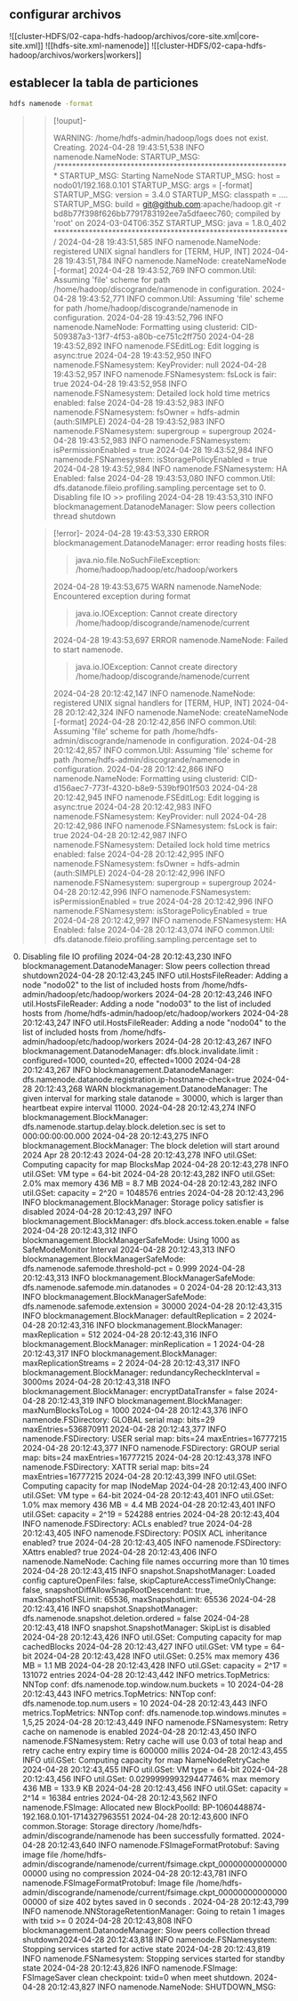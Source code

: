 
## configurar archivos

![[cluster-HDFS/02-capa-hdfs-hadoop/archivos/core-site.xml|core-site.xml]]
![[hdfs-site.xml-namenode]]
![[cluster-HDFS/02-capa-hdfs-hadoop/archivos/workers|workers]]

## establecer la tabla de particiones

```bash
hdfs namenode -format
```

>
>>[!ouput]-
>>
>> WARNING: /home/hdfs-admin/hadoop/logs does not exist. Creating.
>> 2024-04-28 19:43:51,538 INFO namenode.NameNode: STARTUP_MSG:
>> /************************************************************
>> STARTUP_MSG: Starting NameNode
>> STARTUP_MSG:   host = nodo01/192.168.0.101
>> STARTUP_MSG:   args = [-format]
>> STARTUP_MSG:   version = 3.4.0
>> STARTUP_MSG:   classpath = ....
>> STARTUP_MSG:   build = <git@github.com>:apache/hadoop.git -r bd8b77f398f626bb7791783192ee7a5dfaeec760; compiled by 'root' on 2024-03-04T06:35Z
>> STARTUP_MSG:   java = 1.8.0_402
>> ************************************************************/
>> 2024-04-28 19:43:51,585 INFO namenode.NameNode: registered UNIX signal handlers for [TERM, HUP, INT]
>> 2024-04-28 19:43:51,784 INFO namenode.NameNode: createNameNode [-format]
>> 2024-04-28 19:43:52,769 INFO common.Util: Assuming 'file' scheme for path /home/hadoop/discogrande/namenode in configuration.
>> 2024-04-28 19:43:52,771 INFO common.Util: Assuming 'file' scheme for path /home/hadoop/discogrande/namenode in configuration.
>> 2024-04-28 19:43:52,796 INFO namenode.NameNode: Formatting using clusterid: CID-509387a3-13f7-4f53-a80b-ce751c2ff750
>> 2024-04-28 19:43:52,892 INFO namenode.FSEditLog: Edit logging is async:true
>> 2024-04-28 19:43:52,950 INFO namenode.FSNamesystem: KeyProvider: null
>> 2024-04-28 19:43:52,957 INFO namenode.FSNamesystem: fsLock is fair: true
>> 2024-04-28 19:43:52,958 INFO namenode.FSNamesystem: Detailed lock hold time metrics enabled: false
>> 2024-04-28 19:43:52,983 INFO namenode.FSNamesystem: fsOwner                = hdfs-admin (auth:SIMPLE)
>> 2024-04-28 19:43:52,983 INFO namenode.FSNamesystem: supergroup             = supergroup
>> 2024-04-28 19:43:52,983 INFO namenode.FSNamesystem: isPermissionEnabled    = true
>> 2024-04-28 19:43:52,984 INFO namenode.FSNamesystem: isStoragePolicyEnabled = true
>> 2024-04-28 19:43:52,984 INFO namenode.FSNamesystem: HA Enabled: false
>> 2024-04-28 19:43:53,080 INFO common.Util: dfs.datanode.fileio.profiling.sampling.percentage set to 0. Disabling file IO >> profiling
>> 2024-04-28 19:43:53,310 INFO blockmanagement.DatanodeManager: Slow peers collection thread shutdown
>
>>[!error]-
>> 2024-04-28 19:43:53,330 ERROR blockmanagement.DatanodeManager: error reading hosts files:
>>> java.nio.file.NoSuchFileException: /home/hadoop/hadoop/etc/hadoop/workers
>>
>> 2024-04-28 19:43:53,675 WARN namenode.NameNode: Encountered exception during format
>>> java.io.IOException: Cannot create directory /home/hadoop/discogrande/namenode/current
>>
>> 2024-04-28 19:43:53,697 ERROR namenode.NameNode: Failed to start namenode.
>>> java.io.IOException: Cannot create directory /home/hadoop/discogrande/namenode/current
>>
>>2024-04-28 20:12:42,147 INFO namenode.NameNode: registered UNIX signal handlers for [TERM, HUP, INT]
2024-04-28 20:12:42,324 INFO namenode.NameNode: createNameNode [-format]
2024-04-28 20:12:42,856 INFO common.Util: Assuming 'file' scheme for path /home/hdfs-admin/discogrande/namenode in configuration.
2024-04-28 20:12:42,857 INFO common.Util: Assuming 'file' scheme for path /home/hdfs-admin/discogrande/namenode in configuration.
2024-04-28 20:12:42,866 INFO namenode.NameNode: Formatting using clusterid: CID-d156aec7-773f-4320-b8e9-539bf901f503
2024-04-28 20:12:42,945 INFO namenode.FSEditLog: Edit logging is async:true
2024-04-28 20:12:42,983 INFO namenode.FSNamesystem: KeyProvider: null
2024-04-28 20:12:42,986 INFO namenode.FSNamesystem: fsLock is fair: true
2024-04-28 20:12:42,987 INFO namenode.FSNamesystem: Detailed lock hold time metrics enabled: false 
2024-04-28 20:12:42,995 INFO namenode.FSNamesystem: fsOwner                = hdfs-admin (auth:SIMPLE)
2024-04-28 20:12:42,996 INFO namenode.FSNamesystem: supergroup             = supergroup
2024-04-28 20:12:42,996 INFO namenode.FSNamesystem: isPermissionEnabled    = true
2024-04-28 20:12:42,996 INFO namenode.FSNamesystem: isStoragePolicyEnabled = true
2024-04-28 20:12:42,997 INFO namenode.FSNamesystem: HA Enabled: false
2024-04-28 20:12:43,074 INFO common.Util: dfs.datanode.fileio.profiling.sampling.percentage set to 
0. Disabling file IO profiling
2024-04-28 20:12:43,230 INFO blockmanagement.DatanodeManager: Slow peers collection thread shutdown2024-04-28 20:12:43,245 INFO util.HostsFileReader: Adding a node "nodo02" to the list of included hosts from /home/hdfs-admin/hadoop/etc/hadoop/workers
2024-04-28 20:12:43,246 INFO util.HostsFileReader: Adding a node "nodo03" to the list of included hosts from /home/hdfs-admin/hadoop/etc/hadoop/workers
2024-04-28 20:12:43,247 INFO util.HostsFileReader: Adding a node "nodo04" to the list of included hosts from /home/hdfs-admin/hadoop/etc/hadoop/workers
2024-04-28 20:12:43,267 INFO blockmanagement.DatanodeManager: dfs.block.invalidate.limit : configured=1000, counted=20, effected=1000
2024-04-28 20:12:43,267 INFO blockmanagement.DatanodeManager: dfs.namenode.datanode.registration.ip-hostname-check=true
2024-04-28 20:12:43,268 WARN blockmanagement.DatanodeManager: The given interval for marking stale 
datanode = 30000, which is larger than heartbeat expire interval 11000.
2024-04-28 20:12:43,274 INFO blockmanagement.BlockManager: dfs.namenode.startup.delay.block.deletion.sec is set to 000:00:00:00.000
2024-04-28 20:12:43,275 INFO blockmanagement.BlockManager: The block deletion will start around 2024 Apr 28 20:12:43
2024-04-28 20:12:43,278 INFO util.GSet: Computing capacity for map BlocksMap
2024-04-28 20:12:43,278 INFO util.GSet: VM type       = 64-bit
2024-04-28 20:12:43,282 INFO util.GSet: 2.0% max memory 436 MB = 8.7 MB
2024-04-28 20:12:43,282 INFO util.GSet: capacity      = 2^20 = 1048576 entries
2024-04-28 20:12:43,296 INFO blockmanagement.BlockManager: Storage policy satisfier is disabled
2024-04-28 20:12:43,297 INFO blockmanagement.BlockManager: dfs.block.access.token.enable = false   
2024-04-28 20:12:43,312 INFO blockmanagement.BlockManagerSafeMode: Using 1000 as SafeModeMonitor Interval
2024-04-28 20:12:43,313 INFO blockmanagement.BlockManagerSafeMode: dfs.namenode.safemode.threshold-pct = 0.999
2024-04-28 20:12:43,313 INFO blockmanagement.BlockManagerSafeMode: dfs.namenode.safemode.min.datanodes = 0
2024-04-28 20:12:43,313 INFO blockmanagement.BlockManagerSafeMode: dfs.namenode.safemode.extension 
= 30000
2024-04-28 20:12:43,315 INFO blockmanagement.BlockManager: defaultReplication         = 2
2024-04-28 20:12:43,316 INFO blockmanagement.BlockManager: maxReplication             = 512
2024-04-28 20:12:43,316 INFO blockmanagement.BlockManager: minReplication             = 1
2024-04-28 20:12:43,317 INFO blockmanagement.BlockManager: maxReplicationStreams      = 2
2024-04-28 20:12:43,317 INFO blockmanagement.BlockManager: redundancyRecheckInterval  = 3000ms
2024-04-28 20:12:43,318 INFO blockmanagement.BlockManager: encryptDataTransfer        = false
2024-04-28 20:12:43,319 INFO blockmanagement.BlockManager: maxNumBlocksToLog          = 1000
2024-04-28 20:12:43,376 INFO namenode.FSDirectory: GLOBAL serial map: bits=29 maxEntries=536870911
2024-04-28 20:12:43,377 INFO namenode.FSDirectory: USER serial map: bits=24 maxEntries=16777215
2024-04-28 20:12:43,377 INFO namenode.FSDirectory: GROUP serial map: bits=24 maxEntries=16777215
2024-04-28 20:12:43,378 INFO namenode.FSDirectory: XATTR serial map: bits=24 maxEntries=16777215
2024-04-28 20:12:43,399 INFO util.GSet: Computing capacity for map INodeMap
2024-04-28 20:12:43,400 INFO util.GSet: VM type       = 64-bit
2024-04-28 20:12:43,401 INFO util.GSet: 1.0% max memory 436 MB = 4.4 MB
2024-04-28 20:12:43,401 INFO util.GSet: capacity      = 2^19 = 524288 entries
2024-04-28 20:12:43,404 INFO namenode.FSDirectory: ACLs enabled? true
2024-04-28 20:12:43,405 INFO namenode.FSDirectory: POSIX ACL inheritance enabled? true
2024-04-28 20:12:43,405 INFO namenode.FSDirectory: XAttrs enabled? true
2024-04-28 20:12:43,406 INFO namenode.NameNode: Caching file names occurring more than 10 times
2024-04-28 20:12:43,415 INFO snapshot.SnapshotManager: Loaded config captureOpenFiles: false, skipCaptureAccessTimeOnlyChange: false, snapshotDiffAllowSnapRootDescendant: true, maxSnapshotFSLimit: 65536, maxSnapshotLimit: 65536
2024-04-28 20:12:43,416 INFO snapshot.SnapshotManager: dfs.namenode.snapshot.deletion.ordered = false
2024-04-28 20:12:43,418 INFO snapshot.SnapshotManager: SkipList is disabled
2024-04-28 20:12:43,426 INFO util.GSet: Computing capacity for map cachedBlocks
2024-04-28 20:12:43,427 INFO util.GSet: VM type       = 64-bit
2024-04-28 20:12:43,428 INFO util.GSet: 0.25% max memory 436 MB = 1.1 MB
2024-04-28 20:12:43,428 INFO util.GSet: capacity      = 2^17 = 131072 entries
2024-04-28 20:12:43,442 INFO metrics.TopMetrics: NNTop conf: dfs.namenode.top.window.num.buckets = 10
2024-04-28 20:12:43,443 INFO metrics.TopMetrics: NNTop conf: dfs.namenode.top.num.users = 10
2024-04-28 20:12:43,443 INFO metrics.TopMetrics: NNTop conf: dfs.namenode.top.windows.minutes = 1,5,25
2024-04-28 20:12:43,449 INFO namenode.FSNamesystem: Retry cache on namenode is enabled
2024-04-28 20:12:43,450 INFO namenode.FSNamesystem: Retry cache will use 0.03 of total heap and retry cache entry expiry time is 600000 millis
2024-04-28 20:12:43,455 INFO util.GSet: Computing capacity for map NameNodeRetryCache
2024-04-28 20:12:43,455 INFO util.GSet: VM type       = 64-bit
2024-04-28 20:12:43,456 INFO util.GSet: 0.029999999329447746% max memory 436 MB = 133.9 KB
2024-04-28 20:12:43,456 INFO util.GSet: capacity      = 2^14 = 16384 entries
2024-04-28 20:12:43,562 INFO namenode.FSImage: Allocated new BlockPoolId: BP-1060448874-192.168.0.101-1714327963551
2024-04-28 20:12:43,600 INFO common.Storage: Storage directory /home/hdfs-admin/discogrande/namenode has been successfully formatted.
2024-04-28 20:12:43,640 INFO namenode.FSImageFormatProtobuf: Saving image file /home/hdfs-admin/discogrande/namenode/current/fsimage.ckpt_0000000000000000000 
using no compression
2024-04-28 20:12:43,781 INFO namenode.FSImageFormatProtobuf: Image file /home/hdfs-admin/discogrande/namenode/current/fsimage.ckpt_0000000000000000000 of size 402 bytes saved in 0 seconds .
2024-04-28 20:12:43,799 INFO namenode.NNStorageRetentionManager: Going to retain 1 images with txid >= 0
2024-04-28 20:12:43,808 INFO blockmanagement.DatanodeManager: Slow peers collection thread shutdown2024-04-28 20:12:43,818 INFO namenode.FSNamesystem: Stopping services started for active state
2024-04-28 20:12:43,819 INFO namenode.FSNamesystem: Stopping services started for standby state
2024-04-28 20:12:43,826 INFO namenode.FSImage: FSImageSaver clean checkpoint: txid=0 when meet shutdown.
2024-04-28 20:12:43,827 INFO namenode.NameNode: SHUTDOWN_MSG:

